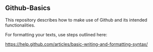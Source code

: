 ## Github-Basics

This repository describes how to make use of Github and its intended functionalities. 

For formatting your texts, use steps outlined here:

https://help.github.com/articles/basic-writing-and-formatting-syntax/
